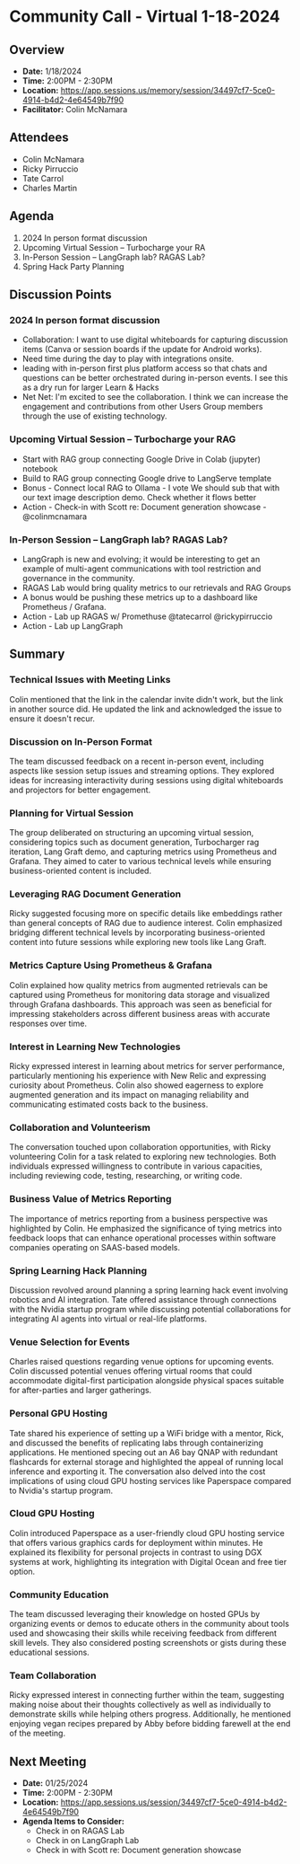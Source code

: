 
# Community Call - Virtual 1-18-2024

## Overview

* **Date:** 1/18/2024
* **Time:** 2:00PM - 2:30PM
* **Location:**  https://app.sessions.us/memory/session/34497cf7-5ce0-4914-b4d2-4e64549b7f90
* **Facilitator:** Colin McNamara

## Attendees
* Colin McNamara
* Ricky Pirruccio
* Tate Carrol
* Charles Martin

## Agenda
1. 2024 In person format discussion
2. Upcoming Virtual Session – Turbocharge your RA
3. In-Person Session – LangGraph lab? RAGAS Lab?
4. Spring Hack Party Planning

## Discussion Points

### 2024 In person format discussion
* Collaboration: I want to use digital whiteboards for capturing discussion items (Canva or session boards if the update for Android works).
* Need time during the day to play with integrations onsite.
* leading with in-person first plus platform access so that chats and questions can be better orchestrated during in-person events. I see this as a dry run for larger Learn & Hacks
* Net Net: I'm excited to see the collaboration. I think we can increase the engagement and contributions from other Users Group members through the use of existing technology.

### Upcoming Virtual Session – Turbocharge your RAG
* Start with RAG group connecting Google Drive in Colab (jupyter) notebook
* Build to RAG group connecting Google drive to LangServe template
* Bonus - Connect local RAG to Ollama - I vote We should sub that with our text image description demo. Check whether it flows better
* Action - Check-in with Scott re: Document generation showcase - @colinmcnamara

### In-Person Session – LangGraph lab? RAGAS Lab?

* LangGraph is new and evolving; it would be interesting to get an example of multi-agent communications with tool restriction and governance in the community.
* RAGAS Lab would bring quality metrics to our retrievals and RAG Groups
* A bonus would be pushing these metrics up to a dashboard like Prometheus / Grafana. 
* Action - Lab up RAGAS w/ Promethuse @tatecarrol @rickypirruccio
* Action - Lab up LangGraph 

## Summary
### Technical Issues with Meeting Links
Colin mentioned that the link in the calendar invite didn't work, but the link in another source did. He updated the link and acknowledged the issue to ensure it doesn't recur.

### Discussion on In-Person Format
The team discussed feedback on a recent in-person event, including aspects like session setup issues and streaming options. They explored ideas for increasing interactivity during sessions using digital whiteboards and projectors for better engagement.

### Planning for Virtual Session
The group deliberated on structuring an upcoming virtual session, considering topics such as document generation, Turbocharger rag iteration, Lang Graft demo, and capturing metrics using Prometheus and Grafana. They aimed to cater to various technical levels while ensuring business-oriented content is included.

### Leveraging RAG Document Generation
Ricky suggested focusing more on specific details like embeddings rather than general concepts of RAG due to audience interest. Colin emphasized bridging different technical levels by incorporating business-oriented content into future sessions while exploring new tools like Lang Graft.

### Metrics Capture Using Prometheus & Grafana
Colin explained how quality metrics from augmented retrievals can be captured using Prometheus for monitoring data storage and visualized through Grafana dashboards. This approach was seen as beneficial for impressing stakeholders across different business areas with accurate responses over time.

### Interest in Learning New Technologies
Ricky expressed interest in learning about metrics for server performance, particularly mentioning his experience with New Relic and expressing curiosity about Prometheus. Colin also showed eagerness to explore augmented generation and its impact on managing reliability and communicating estimated costs back to the business.

### Collaboration and Volunteerism
The conversation touched upon collaboration opportunities, with Ricky volunteering Colin for a task related to exploring new technologies. Both individuals expressed willingness to contribute in various capacities, including reviewing code, testing, researching, or writing code.

### Business Value of Metrics Reporting
The importance of metrics reporting from a business perspective was highlighted by Colin. He emphasized the significance of tying metrics into feedback loops that can enhance operational processes within software companies operating on SAAS-based models.

### Spring Learning Hack Planning
Discussion revolved around planning a spring learning hack event involving robotics and AI integration. Tate offered assistance through connections with the Nvidia startup program while discussing potential collaborations for integrating AI agents into virtual or real-life platforms.

### Venue Selection for Events
Charles raised questions regarding venue options for upcoming events. Colin discussed potential venues offering virtual rooms that could accommodate digital-first participation alongside physical spaces suitable for after-parties and larger gatherings.

### Personal GPU Hosting
Tate shared his experience of setting up a WiFi bridge with a mentor, Rick, and discussed the benefits of replicating labs through containerizing applications. He mentioned specing out an A6 bay QNAP with redundant flashcards for external storage and highlighted the appeal of running local inference and exporting it. The conversation also delved into the cost implications of using cloud GPU hosting services like Paperspace compared to Nvidia's startup program.

### Cloud GPU Hosting
Colin introduced Paperspace as a user-friendly cloud GPU hosting service that offers various graphics cards for deployment within minutes. He explained its flexibility for personal projects in contrast to using DGX systems at work, highlighting its integration with Digital Ocean and free tier option.

### Community Education
The team discussed leveraging their knowledge on hosted GPUs by organizing events or demos to educate others in the community about tools used and showcasing their skills while receiving feedback from different skill levels. They also considered posting screenshots or gists during these educational sessions.

### Team Collaboration
Ricky expressed interest in connecting further within the team, suggesting making noise about their thoughts collectively as well as individually to demonstrate skills while helping others progress. Additionally, he mentioned enjoying vegan recipes prepared by Abby before bidding farewell at the end of the meeting.




## Next Meeting
* **Date:** 01/25/2024
* **Time:** 2:00PM - 2:30PM
* **Location:** https://app.sessions.us/session/34497cf7-5ce0-4914-b4d2-4e64549b7f90
* **Agenda Items to Consider:** 
  * Check in on RAGAS Lab
  * Check in on LangGraph Lab
  * Check in with Scott re: Document generation showcase